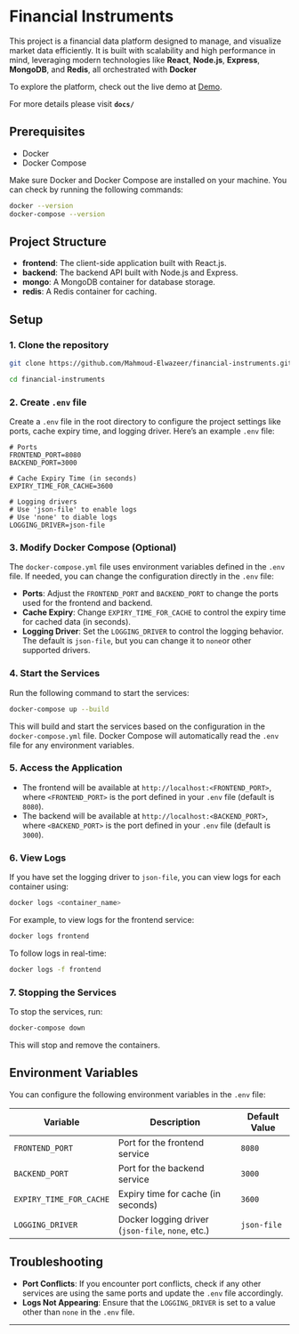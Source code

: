 # Financial Instruments

This project is a  financial data platform designed to manage, and visualize market data efficiently. It is built with scalability and high performance in mind, leveraging modern technologies like **React**, **Node.js**, **Express**,  **MongoDB**, and **Redis**, all orchestrated with **Docker** 

To explore the platform, check out the live demo at [Demo](https://financial-instruments-neon.vercel.app/).

For more details please visit **`docs/`**

## Prerequisites

- Docker
- Docker Compose

Make sure Docker and Docker Compose are installed on your machine. You can check by running the following commands:

```bash
docker --version
docker-compose --version

```

## Project Structure

- **frontend**: The client-side application built with React.js.
- **backend**: The backend API built with Node.js and Express.
- **mongo**: A MongoDB container for database storage.
- **redis**: A Redis container for caching.

## Setup

### 1. Clone the repository

```bash
git clone https://github.com/Mahmoud-Elwazeer/financial-instruments.git

cd financial-instruments
```

### 2. Create `.env` file

Create a `.env` file in the root directory to configure the project settings like ports, cache expiry time, and logging driver. Here’s an example `.env` file:

```
# Ports
FRONTEND_PORT=8080
BACKEND_PORT=3000

# Cache Expiry Time (in seconds)
EXPIRY_TIME_FOR_CACHE=3600

# Logging drivers
# Use 'json-file' to enable logs
# Use 'none' to diable logs
LOGGING_DRIVER=json-file
```

### 3. Modify Docker Compose (Optional)

The `docker-compose.yml` file uses environment variables defined in the `.env` file. If needed, you can change the configuration directly in the `.env` file:

- **Ports**: Adjust the `FRONTEND_PORT` and `BACKEND_PORT` to change the ports used for the frontend and backend.
- **Cache Expiry**: Change `EXPIRY_TIME_FOR_CACHE` to control the expiry time for cached data (in seconds).
- **Logging Driver**: Set the `LOGGING_DRIVER` to control the logging behavior. The default is `json-file`, but you can change it to `none`or other supported drivers.

### 4. Start the Services

Run the following command to start the services:

```bash
docker-compose up --build
```

This will build and start the services based on the configuration in the `docker-compose.yml` file. Docker Compose will automatically read the `.env` file for any environment variables.

### 5. Access the Application

- The frontend will be available at `http://localhost:<FRONTEND_PORT>`, where `<FRONTEND_PORT>` is the port defined in your `.env` file (default is `8080`).
- The backend will be available at `http://localhost:<BACKEND_PORT>`, where `<BACKEND_PORT>` is the port defined in your `.env` file (default is `3000`).

### 6. View Logs

If you have set the logging driver to `json-file`, you can view logs for each container using:

```bash
docker logs <container_name>
```

For example, to view logs for the frontend service:

```bash
docker logs frontend
```

To follow logs in real-time:

```bash
docker logs -f frontend
```

### 7. Stopping the Services

To stop the services, run:

```bash
docker-compose down
```

This will stop and remove the containers.

## Environment Variables

You can configure the following environment variables in the `.env` file:

| Variable | Description | Default Value |
| --- | --- | --- |
| `FRONTEND_PORT` | Port for the frontend service | `8080` |
| `BACKEND_PORT` | Port for the backend service | `3000` |
| `EXPIRY_TIME_FOR_CACHE` | Expiry time for cache (in seconds) | `3600` |
| `LOGGING_DRIVER` | Docker logging driver (`json-file`, `none`, etc.) | `json-file` |

## Troubleshooting

- **Port Conflicts**: If you encounter port conflicts, check if any other services are using the same ports and update the `.env` file accordingly.
- **Logs Not Appearing**: Ensure that the `LOGGING_DRIVER` is set to a value other than `none` in the `.env` file.

---